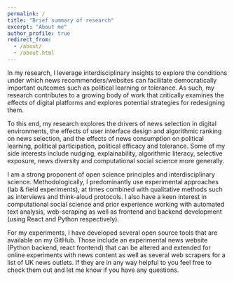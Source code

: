 ```yaml
---
permalink: /
title: "Brief summary of research"
excerpt: "About me"
author_profile: true
redirect_from: 
  - /about/
  - /about.html
---
```


In my research, I leverage interdisciplinary insights to explore the conditions under which news recommenders/websites can facilitate democratically important outcomes such as political learning or tolerance. As such, my research contributes to a growing body of work that critically examines the effects of digital platforms and explores potential strategies for redesigning them.

To this end, my research explores the drivers of news selection in digital environments, the effects of user interface design and algorithmic ranking on news selection, and the effects of news consumption on political learning, political participation, political efficacy and tolerance. Some of my side interests include nudging, explainability, algorithmic literacy, selective exposure, news diversity and computational social science more generally.

I am a strong proponent of open science principles and interdisciplinary science. Methodologically, I predominantly use experimental approaches (lab & field experiments), at times combined with qualitative methods such as interviews and think-aloud protocols. I also have a keen interest in computational social science and prior experience working with automated text analysis, web-scraping as well as frontend and backend development (using React and Python respectively). 

For my experiments, I have developed several open source tools that are available on my GitHub. Those include an experimental news website (Python backend, react frontend) that can be altered and extended for online experiments with news content as well as several web scrapers for a list of UK news outlets. If they are in any way helpful to you feel free to check them out and let me know if you have any questions.